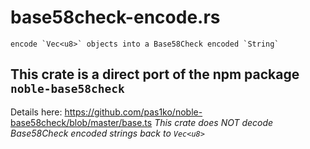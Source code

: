 # base58check-encode.rs 
    encode `Vec<u8>` objects into a Base58Check encoded `String` 


## This crate is a direct port of the npm package `noble-base58check`
Details here: <https://github.com/pas1ko/noble-base58check/blob/master/base.ts>
*This crate does NOT decode Base58Check encoded strings back to `Vec<u8>`*
